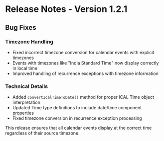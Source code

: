 # Release Notes - Version 1.2.1

## Bug Fixes

### Timezone Handling
- Fixed incorrect timezone conversion for calendar events with explicit timezones
- Events with timezones like "India Standard Time" now display correctly in local time
- Improved handling of recurrence exceptions with timezone information

### Technical Details
- Added `convertIcalTimeToDate()` method for proper ICAL Time object interpretation
- Updated Time type definitions to include date/time component properties
- Fixed timezone conversion in recurrence exception processing

This release ensures that all calendar events display at the correct time regardless of their source timezone.